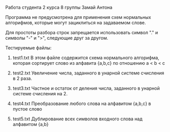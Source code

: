 Работа студента 2 курса 8 группы Замай Антона

Программа не предусмотрена для применения схем нормальных алгорифмов,
которые могут зациклиться на задаваемом слове.

Для простоты разбора строк запрещается использовать символ "." и символы "-" и ">",
следующие друг за другом.

Тестируемые файлы:

1. test1.txt
В этом файле содержится схема нормального алгорифма, которая 
сортирует слово из алфавита {a,b,c} по отношению a < b < c

2. test2.txt
Увеличение числа, заданного в унарной системе счисления в 2 
раза.

3. test3.txt
Частное и остаток от деления числа, заданного в унарной системе 
счисления на 2.

4. test4.txt
Преобразование любого слова на алфавитом {a,b,c} в пустое слово

5. test5.txt
Дублирование всех символов входного слова над алфавитом {a,b}
